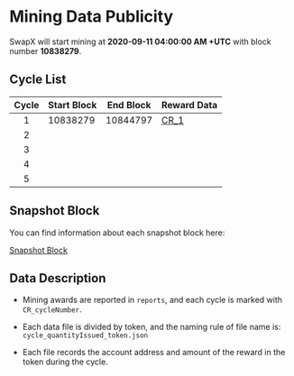 # Mining Data Publicity 

SwapX will start mining at **2020-09-11 04:00:00 AM +UTC** with block number **10838279**.



## Cycle List

| Cycle | Start Block | End Block | Reward Data |
| :-: | - | - | - |
| 1 | 10838279 | 10844797 | [CR_1](reports/CR_1) |
| 2 |  |  |  |
| 3 |  |  |  |
| 4 |  |  |  |
| 5 |  |  |  |




##  Snapshot Block

You can find information about each snapshot block here:

[Snapshot Block](snapshot.json)



## Data Description

- Mining awards are reported in `reports`, and each cycle is marked with `CR_cycleNumber`.

- Each data file is divided by token, and the naming rule of file name is: `cycle_quantityIssued_token.json` 

- Each file records the account address and amount of the reward in the token during the cycle.